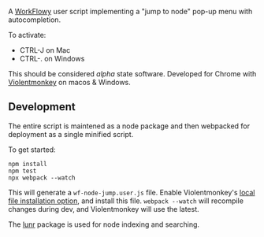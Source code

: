 A [WorkFlowy][wf] user script implementing a "jump to node" pop-up menu with
autocompletion.

To activate:
* CTRL-J on Mac
* CTRL-. on Windows

This should be considered _alpha_ state software. Developed for Chrome with
[Violentmonkey][vm] on macos & Windows.

## Development

The entire script is maintened as a node package and then webpacked for
deployment as a single minified script.

To get started:

    npm install
    npm test
    npx webpack --watch

This will generate a `wf-node-jump.user.js` file. Enable Violentmonkey's [local
file installation option][1], and install this file. `webpack --watch` will
recompile changes during dev, and Violentmonkey will use the latest.

The [lunr](https://lunrjs.com/) package is used for node indexing and
searching.

[wf]: https://workflowy.com/
[vm]: https://violentmonkey.github.io/
[1]: https://violentmonkey.github.io/2017/03/14/How-to-edit-scripts-with-your-favorite-editor/
